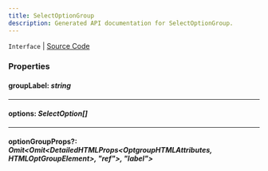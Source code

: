 ```yaml
---
title: SelectOptionGroup
description: Generated API documentation for SelectOptionGroup.
---
```


`Interface` | [Source Code](https://github.com/mrCamelCode/jtjs/blob/ddfaeb1a2c9bf793372bb41076f65f452b124091/libs/react/lib/components/input/base/Select.tsx#L6)

### Properties

#### groupLabel: _string_

---

#### options: _SelectOption<T>[]_

---

#### optionGroupProps?: _Omit<Omit<DetailedHTMLProps<OptgroupHTMLAttributes<HTMLOptGroupElement>, HTMLOptGroupElement>, "ref">, "label">_